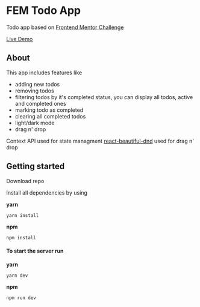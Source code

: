 # FEM Todo App

Todo app based on [Frontend Mentor Challenge](https://www.frontendmentor.io/challenges/todo-app-Su1_KokOW)

[Live Demo](https://webmaek-fem-todo-app.netlify.app/)

## About

This app includes features like

- adding new todos
- removing todos
- filtering todos by it's completed status, you can display
  all todos, active and completed ones
- marking todo as completed
- clearing all completed todos
- light/dark mode
- drag n' drop

Context API used for state managment
[react-beautiful-dnd]('https://github.com/atlassian/react-beautiful-dnd') used for drag n' drop

## Getting started

Download repo

Install all dependencies by using

**yarn**

```
yarn install
```

**npm**

```
npm install
```

#### To start the server run

**yarn**

```
yarn dev
```

**npm**

```
npm run dev
```
